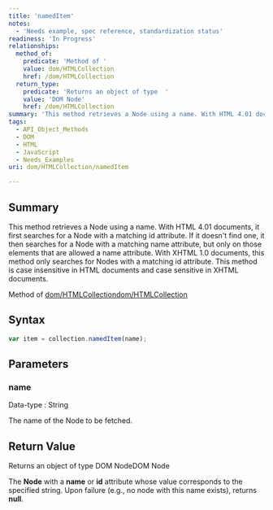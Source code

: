 ```yaml
---
title: 'namedItem'
notes:
  - 'Needs example, spec reference, standardization status'
readiness: 'In Progress'
relationships:
  method_of:
    predicate: 'Method of '
    value: dom/HTMLCollection
    href: /dom/HTMLCollection
  return_type:
    predicate: 'Returns an object of type  '
    value: 'DOM Node'
    href: /dom/HTMLCollection
summary: 'This method retrieves a Node using a name. With HTML 4.01 documents, it first searches for a Node with a matching id attribute. If it doesn''t find one, it then searches for a Node with a matching name attribute, but only on those elements that are allowed a name attribute. With XHTML 1.0 documents, this method only searches for Nodes with a matching id attribute. This method is case insensitive in HTML documents and case sensitive in XHTML documents.'
tags:
  - API_Object_Methods
  - DOM
  - HTML
  - JavaScript
  - Needs_Examples
uri: dom/HTMLCollection/namedItem

---
```

## Summary

This method retrieves a Node using a name. With HTML 4.01 documents, it first searches for a Node with a matching id attribute. If it doesn't find one, it then searches for a Node with a matching name attribute, but only on those elements that are allowed a name attribute. With XHTML 1.0 documents, this method only searches for Nodes with a matching id attribute. This method is case insensitive in HTML documents and case sensitive in XHTML documents.

Method of [dom/HTMLCollection](/dom/HTMLCollection)[dom/HTMLCollection](/dom/HTMLCollection)

## Syntax

``` js
var item = collection.namedItem(name);
```

## Parameters

### name

 Data-type
:   String

 The name of the Node to be fetched.

## Return Value

Returns an object of type DOM NodeDOM Node

The **Node** with a **name** or **id** attribute whose value corresponds to the specified string. Upon failure (e.g., no node with this name exists), returns **null**.
